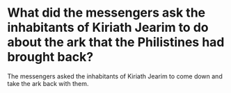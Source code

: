 # What did the messengers ask the inhabitants of Kiriath Jearim to do about the ark that the Philistines had brought back?

The messengers asked the inhabitants of Kiriath Jearim to come down and take the ark back with them.
